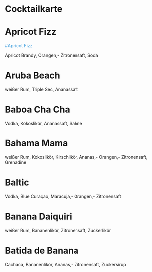 # Cocktailkarte

# Apricot Fizz 

<span style="color:#3498db;">#Apricot Fizz</span>

Apricot Brandy, Orangen,- Zitronensaft, Soda
# Aruba Beach
weißer Rum, Triple Sec, Ananassaft
# Baboa Cha Cha
Vodka, Kokoslikör, Ananassaft, Sahne
# Bahama Mama
weißer Rum, Kokoslikör, Kirschlikör, Ananas,- Orangen,- Zitronensaft,     Grenadine
# Baltic
Vodka, Blue Curaçao, Maracuja,- Orangen,- Zitronensaft
# Banana Daiquiri
weißer Rum, Bananenlikör, Zitronensaft, Zuckerlikör
# Batida de Banana
Cachaca, Bananenlikör, Ananas,- Zitronensaft, Zuckersirup
